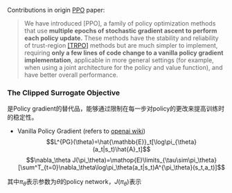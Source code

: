 Contributions in origin [PPO](https://arxiv.org/abs/1707.06347) paper:
> We have introduced [PPO], a family of policy optimization methods that use __multiple epochs of stochastic gradient ascent to perform each policy update.__ These methods have the stability and reliability of trust-region [[TRPO]](https://arxiv.org/abs/1502.05477) methods but are much simpler to implement, requiring __only a few lines of code change to a vanilla policy gradient implementation__, applicable in more general settings (for example, when using a joint architecture for the policy and value function), and have better overall performance.

### The Clipped Surrogate Objective
是Policy gradient的替代品，能够通过限制在每一步对policy的更改来提高训练时的稳定性。

- Vanilla Policy Gradient (refers to [openai wiki](https://spinningup.openai.com/en/latest/algorithms/vpg.html#key-equations))
$$L^{PG}(\theta)=\hat{\mathbb{E}}_t[\log\pi_{\theta}(a_t|s_t)\hat{A}_t]$$
$$\nabla_\theta J(\pi_\theta)=\mathop{E}\limits_{\tau\sim\pi_\theta}[\sum^T_{t=0}\nabla_\theta\log\pi_\theta(a_t|s_t)A^{\pi_\theta}(s_t,a_t)]$$

其中$\pi_\theta$表示参数为$\theta$的policy network，$J(\pi_\theta)$表示